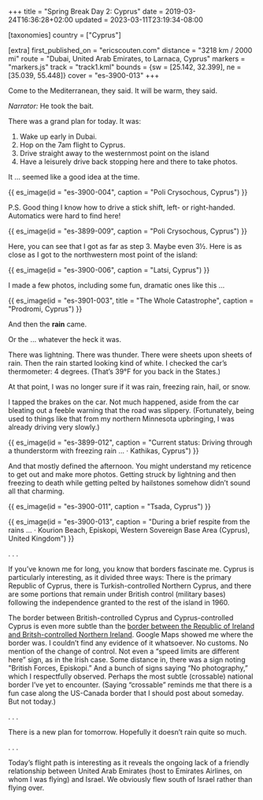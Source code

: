 +++
title = "Spring Break Day 2: Cyprus"
date = 2019-03-24T16:36:28+02:00
updated = 2023-03-11T23:19:34-08:00

[taxonomies]
country = ["Cyprus"]

[extra]
first_published_on = "ericscouten.com"
distance = "3218 km / 2000 mi"
route = "Dubai, United Arab Emirates, to Larnaca, Cyprus"
markers = "markers.js"
track = "track1.kml"
bounds = {sw = [25.142, 32.399], ne = [35.039, 55.448]}
cover = "es-3900-013"
+++

Come to the Mediterranean, they said. It will be warm, they said.

_Narrator:_ He took the bait.

<!-- more -->

There was a grand plan for today. It was:

1. Wake up early in Dubai.
2. Hop on the 7am flight to Cyprus.
3. Drive straight away to the westernmost point on the island
4. Have a leisurely drive back stopping here and there to take photos.

It … seemed like a good idea at the time.

{{ es_image(id = "es-3900-004", caption = "Poli Crysochous, Cyprus") }}

P.S. Good thing I know how to drive a stick shift, left- or right-handed. Automatics were hard to find here!

{{ es_image(id = "es-3899-009", caption = "Poli Crysochous, Cyprus") }}

Here, you can see that I got as far as step 3. Maybe even 3½. Here is as close as I got to the northwestern most point of the island:

{{ es_image(id = "es-3900-006", caption = "Latsi, Cyprus") }}

I made a few photos, including some fun, dramatic ones like this ...

{{ es_image(id = "es-3901-003", title = "The Whole Catastrophe", caption = "Prodromi, Cyprus") }}

And then the **rain** came.

Or the ... whatever the heck it was.

There was lightning. There was thunder. There were sheets upon sheets of rain. Then the rain started looking kind of white. I checked the car’s thermometer: 4 degrees. (That’s 39°F for you back in the States.)

At that point, I was no longer sure if it was rain, freezing rain, hail, or snow.

I tapped the brakes on the car. Not much happened, aside from the car bleating out a feeble warning that the road was slippery. (Fortunately, being used to things like that from my northern Minnesota upbringing, I was already driving very slowly.)

{{ es_image(id = "es-3899-012", caption = "Current status: Driving through a thunderstorm with freezing rain … · Kathikas, Cyprus") }}

And that mostly defined the afternoon. You might understand my reticence to get out and make more photos. Getting struck by lightning and then freezing to death while getting pelted by hailstones somehow didn’t sound all that charming.


{{ es_image(id = "es-3900-011", caption = "Tsada, Cyprus") }}

{{ es_image(id = "es-3900-013", caption = "During a brief respite from the rains … · Kourion Beach, Episkopi, Western Sovereign Base Area (Cyprus), United Kingdom") }}

. . .

If you’ve known me for long, you know that borders fascinate me. Cyprus is particularly interesting, as it divided three ways: There is the primary Republic of Cyprus, there is Turkish-controlled Northern Cyprus, and there are some portions that remain under British control (military bases) following the independence granted to the rest of the island in 1960.

The border between British-controlled Cyprus and Cyprus-controlled Cyprus is even more subtle than the [border between the Republic of Ireland and Britsh-controlled Northern Ireland](https://www.ericscouten.com/articles/day-3-i-cross-lines/). Google Maps showed me where the border was. I couldn’t find any evidence of it whatsoever. No customs. No mention of the change of control. Not even a “speed limits are different here” sign, as in the Irish case. Some distance in, there was a sign noting "British Forces, Episkopi.” And a bunch of signs saying “No photography,” which I respectfully observed. Perhaps the most subtle (crossable) national border I’ve yet to encounter. (Saying “crossable” reminds me that there is a fun case along the US-Canada border that I should post about someday. But not today.)

. . .

There is a new plan for tomorrow. Hopefully it doesn’t rain quite so much.

. . .

Today’s flight path is interesting as it reveals the ongoing lack of a friendly relationship between United Arab Emirates (host to Emirates Airlines, on whom I was flying) and Israel. We obviously flew south of Israel rather than flying over.
